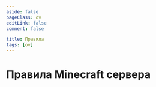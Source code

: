 ```yaml
---
aside: false
pageClass: ov
editLink: false
comment: false

title: Правила
tags: [ov]
---
```

<script setup>
    import RulesContent from "./components/RulesContent.vue";
</script>

<h1> <PhBook style="display: inline-block;" /> Правила Minecraft сервера </h1>
<RulesContent />



